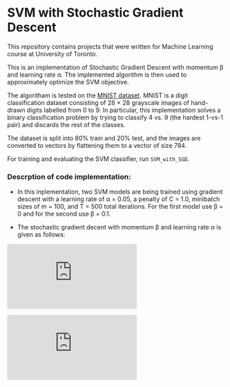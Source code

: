 # SVM with Stochastic Gradient Descent
This repository contains projects that were written for Machine Learning course at University of Toronto.

This is an implementation of Stochastic Gradient Descent with momentum β and learning rate α. The implemented algorithm is then used to approximately optimize the SVM objective.

The algoritham is tested on the [MNIST dataset](http://yann.lecun.com/exdb/mnist/). MNIST is a digit classification dataset consisting of 28 × 28 grayscale images of hand-drawn digits labelled from 0 to 9. In particular, this implementation solves a binary classification problem by trying to classify 4 vs. 9 (the hardest 1-vs-1 pair) and discards the rest of the classes. 

The dataset is split into 80% train and 20% test, and the images are converted to vectors by flattening them to a vector of size 784.

For training and evaluating the SVM classifier, run `SVM_with_SGD`.

### Descrption of code implementation:

* In this inplementation, two SVM models are being trained using gradient descent with a learning rate of α = 0.05, a penalty of C = 1.0, minibatch sizes of m = 100, and T = 500 total iterations. For the first model use β = 0 and for the second use β = 0.1.

* The stochastic gradient decent with momentum β and learning rate α is given as follows:

![eq0](https://latex.codecogs.com/gif.latex?v_%7Bt&plus;1%7D%20%3D%20%5Cbeta%20v_t%20&plus;%20%5Cnabla%20L%28w_t%29)

![eq1](https://latex.codecogs.com/gif.latex?%24%24x_%7Bt&plus;1%7D%20%3D%20x_t%20-%20%5Calpha%20v_%7Bt&plus;1%7D%24%24)

